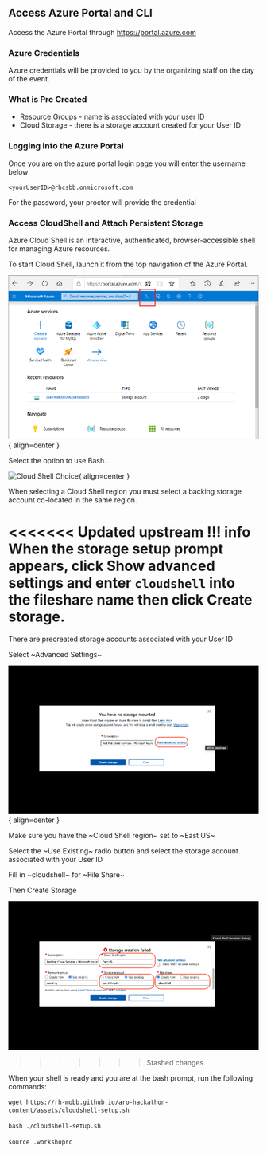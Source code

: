 ## Access Azure Portal and CLI

Access the Azure Portal through <https://portal.azure.com>

### Azure Credentials

Azure credentials will be provided to you by the organizing staff on the day of the event.

### What is Pre Created

* Resource Groups - name is associated with your user ID
* Cloud Storage - there is a storage account created for your User ID


### Logging into the Azure Portal

Once you are on the azure portal login page you will enter the username below

```
<yourUserID>@rhcsbb.onmicrosoft.com
```

For the password, your proctor will provide the credential


### Access CloudShell and Attach Persistent Storage

Azure Cloud Shell is an interactive, authenticated, browser-accessible shell for managing Azure resources.

To start Cloud Shell, launch it from the top navigation of the Azure Portal.

![Azure Portal Cloud Shell](../assets/images/overview-cloudshell-icon.png){ align=center }

Select the option to use Bash.

![Cloud Shell Choice](../assets/images/overview-choices.png){ align=center }

When selecting a Cloud Shell region you must select a backing storage account co-located in the same region.

<<<<<<< Updated upstream
!!! info
    When the storage setup prompt appears, click **Show advanced settings** and enter `cloudshell` into the fileshare name then click **Create storage**.
=======
There are precreated storage accounts associated with your User ID

Select ~Advanced Settings~

![Adv Settings](../assets/images/cloudshell-adv-settings.png){ align=center }

Make sure you have the ~Cloud Shell region~ set to ~East US~

Select the ~Use Existing~ radio button and select the storage account associated with your User ID

Fill in ~cloudshell~ for ~File Share~

Then Create Storage

![Cloud Shell Storage Settings](../assets/images/cloudshell-storage-settings.png)





>>>>>>> Stashed changes


When your shell is ready and you are at the bash prompt, run the following commands:

```
wget https://rh-mobb.github.io/aro-hackathon-content/assets/cloudshell-setup.sh

bash ./cloudshell-setup.sh

source .workshoprc
```
